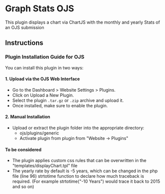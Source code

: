# Graph Stats OJS

This plugin displays a chart via ChartJS with the monthly and yearly Stats of an OJS submission

## Instructions

### Plugin Installation Guide for OJS

You can install this plugin in two ways:

#### 1. Upload via the OJS Web Interface

-   Go to the Dashboard > Website Settings > Plugins.
-   Click on Upload a New Plugin.
-   Select the plugin `.tar.gz` or `.zip` archive and upload it.
-   Once installed, make sure to enable the plugin.

#### 2. Manual Installation

-   Upload or extract the plugin folder into the appropriate directory:
    -   ojs/plugins/generic
    -   Activate plugin from plugin from "Website -> Plugins"

#### To be considered

-   The plugin applies custom css rules that can be overwritten in the "templates/displayChart.tpl" file
-   The yearly rate by default is -5 years, which can be changed in the php file (line 96) strtotime function to declare how much traceback is required. (For example strtotime("-10 Years") would trace it back to 2015 and so on)
